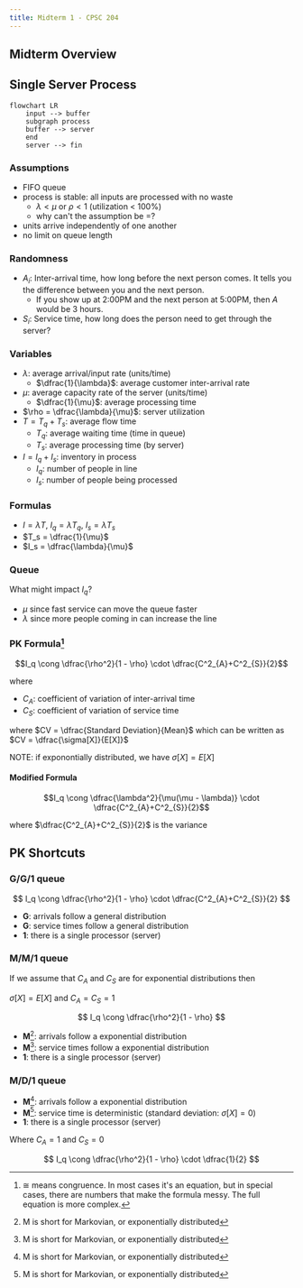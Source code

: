 ```yaml
---
title: Midterm 1 - CPSC 204
---
```

## Midterm Overview

## Single Server Process
``` mermaid
flowchart LR
    input --> buffer
    subgraph process
    buffer --> server
    end 
    server --> fin
```

### Assumptions
- FIFO queue
- process is stable: all inputs are processed with no waste
    - $\lambda < \mu$ or $\rho < 1$ (utilization < 100%)
    - why can't the assumption be $=$?
- units arrive independently of one another
- no limit on queue length

### Randomness
- $A_i$: Inter-arrival time, how long before the next person comes. It tells you the difference between you and the next person.
    - If you show up at 2:00PM and the next person at 5:00PM, then $A$ would be 3 hours.
- $S_i$: Service time, how long does the person need to get through the server?

### Variables
- $\lambda$: average arrival/input rate (units/time)
    - $\dfrac{1}{\lambda}$: average customer inter-arrival rate
- $\mu$: average capacity rate of the server (units/time)
    - $\dfrac{1}{\mu}$: average processing time
- $\rho = \dfrac{\lambda}{\mu}$: server utilization
- $T = T_q + T_s$: average flow time
    - $T_q$: average waiting time (time in queue)
    - $T_s$: average processing time (by server)
- $I = I_q + I_s$: inventory in process
    - $I_q$: number of people in line
    - $I_s$: number of people being processed

### Formulas
- $I = \lambda T$, $I_q = \lambda T_q$, $I_s = \lambda T_s$
- $T_s = \dfrac{1}{\mu}$
- $I_s = \dfrac{\lambda}{\mu}$

### Queue
What might impact $I_q$?

- $\mu$ since fast service can move the queue faster
- $\lambda$ since more people coming in can increase the line

### PK Formula[^1]
$$I_q \cong \dfrac{\rho^2}{1 - \rho} \cdot \dfrac{C^2_{A}+C^2_{S}}{2}$$

where 

- $C_A$: coefficient of variation of inter-arrival time
- $C_S$: coefficient of variation of service time

where $CV = \dfrac{Standard Deviation}{Mean}$ which can be written as $CV = \dfrac{\sigma[X]}{E[X]}$

NOTE: if exponontially distributed, we have $\sigma[X] = E[X]$

#### Modified Formula

$$I_q \cong \dfrac{\lambda^2}{\mu(\mu - \lambda)} \cdot \dfrac{C^2_{A}+C^2_{S}}{2}$$

where $\dfrac{C^2_{A}+C^2_{S}}{2}$ is the variance

## PK Shortcuts
### G/G/1 queue

$$
I_q \cong \dfrac{\rho^2}{1 - \rho} \cdot \dfrac{C^2_{A}+C^2_{S}}{2}
$$

- **G**: arrivals follow a general distribution
- **G**: service times follow a general distribution
- **1**: there is a single processor (server)

### M/M/1 queue
If we assume that $C_A$ and $C_S$ are for exponential distributions then

$\sigma[X] = E[X]$ and $C_A = C_S = 1$

$$
I_q \cong \dfrac{\rho^2}{1 - \rho}
$$

- **M**[^2]: arrivals follow a exponential distribution
- **M**[^2]: service times follow a exponential distribution
- **1**: there is a single processor (server)

### M/D/1 queue

- **M**[^2]: arrivals follow a exponential distribution
- **M**[^2]: service time is deterministic (standard deviation: $\sigma[X] = 0$)
- **1**: there is a single processor (server)

Where $C_A = 1$ and $C_S = 0$

$$
I_q \cong \dfrac{\rho^2}{1 - \rho} \cdot \dfrac{1}{2}
$$

[^1]: $\cong$ means congruence. In most cases it's an equation, but in special cases, there are numbers that make the formula messy. The full equation is more complex. 
[^2]: M is short for Markovian, or exponentially distributed
